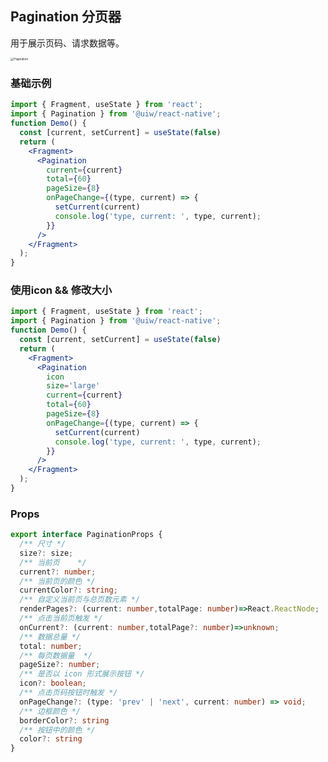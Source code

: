 Pagination 分页器
---

用于展示页码、请求数据等。

<image src='https://user-images.githubusercontent.com/66067296/139399708-239e65f9-565e-4be2-9497-c8e5b836cef6.png' alt='Pagination' style='zoom:33%;' />

### 基础示例

```jsx
import { Fragment, useState } from 'react';
import { Pagination } from '@uiw/react-native';
function Demo() {
  const [current, setCurrent] = useState(false)
  return (
    <Fragment>
      <Pagination
        current={current}
        total={60}
        pageSize={8}
        onPageChange={(type, current) => {
          setCurrent(current)
          console.log('type, current: ', type, current);
        }}
      />
    </Fragment>
  );
}
```

### 使用icon && 修改大小

```jsx
import { Fragment, useState } from 'react';
import { Pagination } from '@uiw/react-native';
function Demo() {
  const [current, setCurrent] = useState(false)
  return (
    <Fragment>
      <Pagination
        icon
        size='large'
        current={current}
        total={60}
        pageSize={8}
        onPageChange={(type, current) => {
          setCurrent(current)
          console.log('type, current: ', type, current);
        }}
      />
    </Fragment>
  );
}
```

### Props

```ts
export interface PaginationProps {
  /** 尺寸 */
  size?: size;
  /** 当前页	 */
  current?: number;
  /** 当前页的颜色 */
  currentColor?: string;
  /** 自定义当前页与总页数元素 */
  renderPages?: (current: number,totalPage: number)=>React.ReactNode;
  /** 点击当前页触发 */
  onCurrent?: (current: number,totalPage?: number)=>unknown;
  /** 数据总量 */
  total: number;
  /** 每页数据量	 */
  pageSize?: number;
  /** 是否以 icon 形式展示按钮 */
  icon?: boolean;
  /** 点击页码按钮时触发 */
  onPageChange?: (type: 'prev' | 'next', current: number) => void;
  /** 边框颜色 */
  borderColor?: string
  /** 按钮中的颜色 */
  color?: string
}
```
